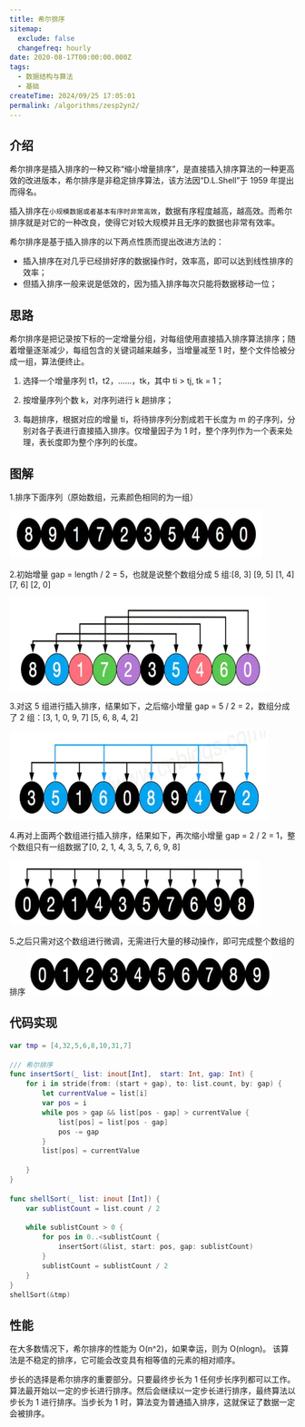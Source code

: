 ```yaml
---
title: 希尔排序
sitemap:
  exclude: false
  changefreq: hourly
date: 2020-08-17T00:00:00.000Z
tags:
  - 数据结构与算法
  - 基础
createTime: 2024/09/25 17:05:01
permalink: /algorithms/zesp2yn2/
---
```


## 介绍

希尔排序是插入排序的一种又称“缩小增量排序”，是直接插入排序算法的一种更高效的改进版本，希尔排序是非稳定排序算法，该方法因“D.L.Shell”于 1959 年提出而得名。

插入排序在`小规模数据或者基本有序时非常高效`，数据有序程度越高，越高效。而希尔排序就是对它的一种改良，使得它对较大规模并且无序的数据也非常有效率。

希尔排序是基于插入排序的以下两点性质而提出改进方法的：

- 插入排序在对几乎已经排好序的数据操作时，效率高，即可以达到线性排序的效率；
- 但插入排序一般来说是低效的，因为插入排序每次只能将数据移动一位；

## 思路

希尔排序是把记录按下标的一定增量分组，对每组使用直接插入排序算法排序；随着增量逐渐减少，每组包含的关键词越来越多，当增量减至 1 时，整个文件恰被分成一组，算法便终止。

1. 选择一个增量序列 t1，t2，……，tk，其中 ti > tj, tk = 1；

2. 按增量序列个数 k，对序列进行 k 趟排序；

3. 每趟排序，根据对应的增量 ti，将待排序列分割成若干长度为 m 的子序列，分别对各子表进行直接插入排序。仅增量因子为 1 时，整个序列作为一个表来处理，表长度即为整个序列的长度。

## 图解

1.排序下面序列（原始数组，元素颜色相同的为一组）

![](/imgs/2020-08-16-15975445617852.jpg)

2.初始增量 gap = length / 2 = 5，也就是说整个数组分成 5 组:[8, 3] [9, 5] [1, 4] [7, 6] [2, 0]

![](/imgs/2020-08-16-15975446080116.jpg)

3.对这 5 组进行插入排序，结果如下，之后缩小增量 gap = 5 / 2 = 2，数组分成了 2 组：[3, 1, 0, 9, 7] [5, 6, 8, 4, 2]

![](/imgs/2020-08-16-15975446358965.jpg)

4.再对上面两个数组进行插入排序，结果如下，再次缩小增量 gap = 2 / 2 = 1，整个数组只有一组数据了[0, 2, 1, 4, 3, 5, 7, 6, 9, 8]

![](/imgs/2020-08-16-15975446528591.jpg)

5.之后只需对这个数组进行微调，无需进行大量的移动操作，即可完成整个数组的排序
![](/imgs/2020-08-16-15975446681583.jpg)

## 代码实现

```swift
var tmp = [4,32,5,6,8,10,31,7]

/// 希尔排序
func insertSort(_ list: inout[Int],  start: Int, gap: Int) {
    for i in stride(from: (start + gap), to: list.count, by: gap) {
        let currentValue = list[i]
        var pos = i
        while pos > gap && list[pos - gap] > currentValue {
            list[pos] = list[pos - gap]
            pos -= gap
        }
        list[pos] = currentValue

    }
}

func shellSort(_ list: inout [Int]) {
    var sublistCount = list.count / 2

    while sublistCount > 0 {
        for pos in 0..<sublistCount {
            insertSort(&list, start: pos, gap: sublistCount)
        }
        sublistCount = sublistCount / 2
    }
}
shellSort(&tmp)
```

## 性能

在大多数情况下，希尔排序的性能为 O(n^2)，如果幸运，则为 O(nlogn)。 该算法是不稳定的排序，它可能会改变具有相等值的元素的相对顺序。

步长的选择是希尔排序的重要部分。只要最终步长为 1 任何步长序列都可以工作。算法最开始以一定的步长进行排序。然后会继续以一定步长进行排序，最终算法以步长为 1 进行排序。当步长为 1 时，算法变为普通插入排序，这就保证了数据一定会被排序。
